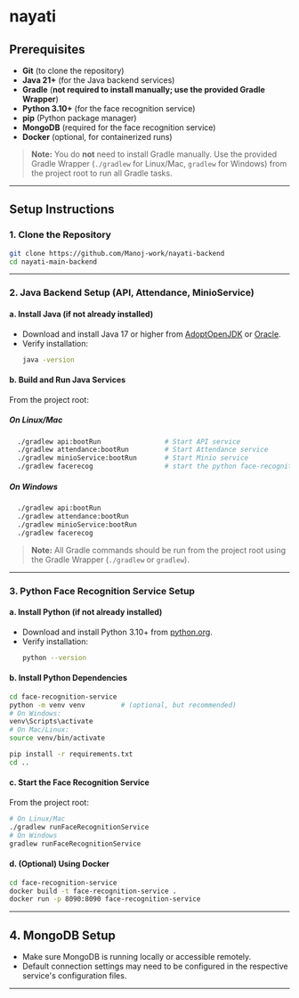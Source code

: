 # nayati

## Prerequisites

- **Git** (to clone the repository)
- **Java 21+** (for the Java backend services)
- **Gradle** (**not required to install manually; use the provided Gradle Wrapper**)
- **Python 3.10+** (for the face recognition service)
- **pip** (Python package manager)
- **MongoDB** (required for the face recognition service)
- **Docker** (optional, for containerized runs)

> **Note:** You do **not** need to install Gradle manually. Use the provided Gradle Wrapper (`./gradlew` for Linux/Mac, `gradlew` for Windows) from the project root to run all Gradle tasks.

---

## Setup Instructions

### 1. Clone the Repository

```sh
git clone https://github.com/Manoj-work/nayati-backend
cd nayati-main-backend
```

---

### 2. Java Backend Setup (API, Attendance, MinioService)

#### a. Install Java (if not already installed)
- Download and install Java 17 or higher from [AdoptOpenJDK](https://adoptopenjdk.net/) or [Oracle](https://www.oracle.com/java/technologies/downloads/).
- Verify installation:
  ```sh
  java -version
  ```

#### b. Build and Run Java Services
From the project root:

##### On Linux/Mac

```sh
  ./gradlew api:bootRun                # Start API service
  ./gradlew attendance:bootRun         # Start Attendance service
  ./gradlew minioService:bootRun       # Start Minio service
  ./gradlew facerecog                  # start the python face-recognition-model
```
##### On Windows

```sh
  ./gradlew api:bootRun
  ./gradlew attendance:bootRun
  ./gradlew minioService:bootRun
  ./gradlew facerecog
  ```

> **Note:** All Gradle commands should be run from the project root using the Gradle Wrapper (`./gradlew` or `gradlew`).

---

### 3. Python Face Recognition Service Setup

#### a. Install Python (if not already installed)
- Download and install Python 3.10+ from [python.org](https://www.python.org/downloads/).
- Verify installation:
  ```sh
  python --version
  ```

#### b. Install Python Dependencies

```sh
cd face-recognition-service
python -m venv venv         # (optional, but recommended)
# On Windows:
venv\Scripts\activate
# On Mac/Linux:
source venv/bin/activate

pip install -r requirements.txt
cd ..
```

#### c. Start the Face Recognition Service

From the project root:

```sh
# On Linux/Mac
./gradlew runFaceRecognitionService
# On Windows
gradlew runFaceRecognitionService
```

#### d. (Optional) Using Docker

```sh
cd face-recognition-service
docker build -t face-recognition-service .
docker run -p 8090:8090 face-recognition-service
```

---

## 4. MongoDB Setup
- Make sure MongoDB is running locally or accessible remotely.
- Default connection settings may need to be configured in the respective service's configuration files.
---



